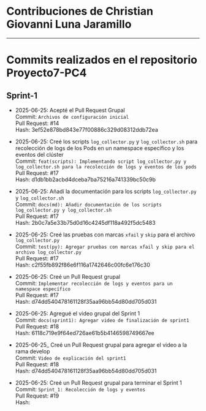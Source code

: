 # Contribuciones de Christian Giovanni Luna Jaramillo
---
# Commits realizados en el repositorio Proyecto7-PC4

## Sprint-1
- 2025-06-25: Acepté el Pull Request Grupal\
Commit: `Archivos de configuración inicial`\
Pull Request: #14\
Hash: 3ef52e878bd843e77f00886c329d08312ddb72ea

- 2025-06-25: Creé los scripts `log_collector.py` y `log_collector.sh` para recolección de logs de los Pods en un namespace específico y los eventos del clúster\
Commit: `feat(scripts): Implementando script log_collector.py y log_collector.sh para la recolección de logs y eventos de los pods`\
Pull Request: #17\
Hash: d1db1bb2acbd4dceba7ba75216a741339bc50c9b

- 2025-06-25: Añadí la documentación para los scripts `log_collector.py` y `log_collector.sh`\
Commit: `docs(md): Añadir documentación de los scripts log_collector.py y log_collector.sh`\
Pull Request: #17\
Hash: 2b0c7a5e33b75d0d16c4245df118a492f5dc5483

- 2025-06-25: Creé las pruebas con marcas `xfail` y `skip` para el archivo `log_collector.py`\
Commit: `test(py): Agregar pruebas con marcas xfail y skip para el archivo log_collector.py`\
Pull Request: #17\
Hash: c2f55fb892f86e6f116a1742646c00fc6e176c30

- 2025-06-25: Creé un Pull Request grupal\
Commit: `Implementar recolección de logs y eventos para un namespace específico`\
Pull Request: #17\
Hash: d74dd540478161128f35aa96bb54d80dd705d031

- 2025-06-25: Agregué el video grupal del Sprint 1\
Commit: `docs(sprint1): Agregar video de finalización de sprint1`\
Pull Request: #18\
Hash: 6118c719e9f64ed726ae61b5b4146598749667ee

- 2025-06-25_ Creé un Pull Request grupal para agregar el video a la rama develop\
Commit: `Video de explicación del sprint1`\
Pull Request: #18\
Hash: d74dd540478161128f35aa96bb54d80dd705d031

- 2025-06-25: Creé un Pull Request grupal para terminar el Sprint 1\
Commit: `Sprint_1: Recolección de logs y eventos`\
Pull Request: #19\
Hash: 


